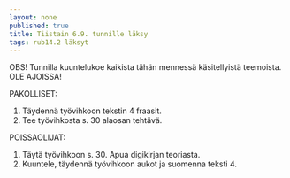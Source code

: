 ```yaml
---
layout: none
published: true
title: Tiistain 6.9. tunnille läksy
tags: rub14.2 läksyt
---
```

OBS! Tunnilla kuuntelukoe kaikista tähän mennessä käsitellyistä teemoista. OLE AJOISSA!

PAKOLLISET:

1. Täydennä työvihkoon tekstin 4 fraasit.
2. Tee työvihkosta s. 30 alaosan tehtävä.

POISSAOLIJAT:
1. Täytä työvihkoon s. 30. Apua digikirjan teoriasta.
2. Kuuntele, täydennä työvihkoon aukot ja suomenna teksti 4.


